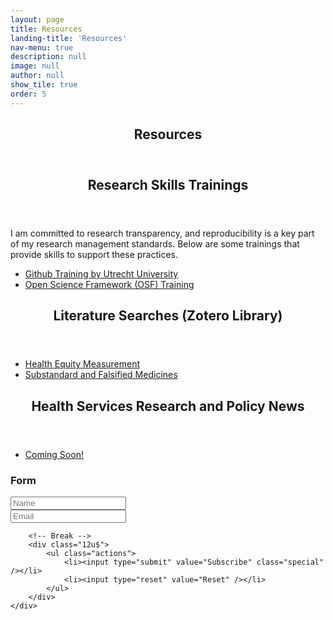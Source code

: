 ```yaml
---
layout: page
title: Resources
landing-title: 'Resources'
nav-menu: true
description: null
image: null
author: null
show_tile: true
order: 5
---
```


<!-- Main -->
<div id="main" class="alt">

<!-- One -->

<section id="one">
  <div class="inner" style="text-align:center;">
    <header class="major">
      <h1>Resources</h1>
    </header>
  </div>
</section>

<!-- Content -->
<section id="Research Skills Trainings">
  <div class="inner">
    <header class="major">
      <h2>Research Skills Trainings</h2>
    </header>
 <p>I am committed to research transparency, and reproducibility is a key part of my research management standards. Below are some trainings that provide skills to support these practices.</p>
 <!-- Buttons -->
  <ul class="actions">
    <li><a href="https://utrechtuniversity.github.io/workshop-computational-reproducibility/" class="button special">Github Training by Utrecht University</a></li>
    <li><a href="https://www.cos.io/osf-onboarding" class="button special">Open Science Framework (OSF) Training</a></li>
  </ul>
</div>
    </section>
    <!-- Content -->
<section id="Literature Searches (Zotero Library)">
  <div class="inner">
    <header class="major">
      <h2>Literature Searches (Zotero Library)</h2>
    </header>
<!-- Buttons -->
  <ul class="actions">
    <li><a href="#" class="button special">Health Equity Measurement</a></li>
    <li><a href="#" class="button special">Substandard and Falsified Medicines</a></li>
  </ul>
</div>
</section>
 <!-- Content -->
<section id="Health Services Research and Policy News">
  <div class="inner">
    <header class="major">
      <h2>Health Services Research and Policy News</h2>
    </header>
<!-- Buttons -->
  <ul class="actions">
    <li><a href="#" class="button special">Coming Soon!</a></li>
  </ul>
</div>

<!-- Form -->
<h3>Form</h3>

<form method="post" action="#">
	<div class="row uniform">
		<div class="6u 12u$(xsmall)">
			<input type="text" name="demo-name" id="demo-name" value="" placeholder="Name" />
		</div>
		<div class="6u$ 12u$(xsmall)">
			<input type="email" name="demo-email" id="demo-email" value="" placeholder="Email" />
		</div>
		
		<!-- Break -->
		<div class="12u$">
			<ul class="actions">
				<li><input type="submit" value="Subscribe" class="special" /></li>
				<li><input type="reset" value="Reset" /></li>
			</ul>
		</div>
	</div>
</form>
